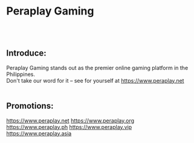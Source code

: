 <h1>Peraplay Gaming</h1>
<br><br>
<h2>Introduce:</h2>
Peraplay Gaming stands out as the premier online gaming platform in the Philippines.<br>
Don't take our word for it – see for yourself at <a href="https://www.peraplay.net" title="Peraplay">https://www.peraplay.net</a>
<br><br>
<h2>Promotions:</h2>
<a href="https://www.peraplay.net" title="Peraplay">https://www.peraplay.net</a>
<a href="https://www.peraplay.org" title="Peraplay Gaming">https://www.peraplay.org</a>
<a href="https://www.peraplay.ph" title="Peraplay PH">https://www.peraplay.ph</a>
<a href="https://www.peraplay.vip" title="Peraplay VIP">https://www.peraplay.vip</a>
<a href="https://www.peraplay.asia" title="Peraplay Asia">https://www.peraplay.asia</a>
